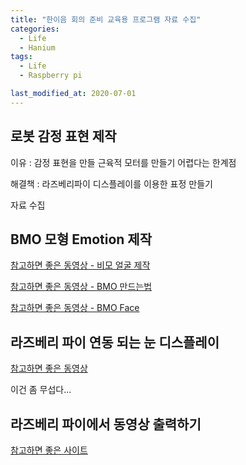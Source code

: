 ```yaml
---
title: "한이음 회의 준비 교육용 프로그램 자료 수집"
categories:
  - Life
  - Hanium 
tags:
  - Life
  - Raspberry pi 

last_modified_at: 2020-07-01
---
```


## 로봇 감정 표현 제작

이유 : 감정 표현을 만들 근육적 모터를 만들기 어렵다는 한계점 

해결책 : 라즈베리파이 디스플레이를 이용한 표정 만들기

자료 수집

## BMO 모형 Emotion 제작

[참고하면 좋은 동영상 - 비모 얼굴 제작](https://www.youtube.com/watch?v=IXSbswsfWgw&t=3s)

[참고하면 좋은 동영상 - BMO 만드는법](https://www.youtube.com/watch?v=iJ3tPmEMKgM&t=36s)

[참고하면 좋은 동영상 - BMO Face ](http://byobmo.com/?page_id=135)

## 라즈베리 파이 연동 되는 눈 디스플레이 

[참고하면 좋은 동영상](https://www.youtube.com/watch?v=cQPb0HNd1Fs)

이건 좀 무섭다...

## 라즈베리 파이에서 동영상 출력하기

[참고하면 좋은 사이트](https://oscarliang.com/how-play-video-raspberry-pi-media-player/)
